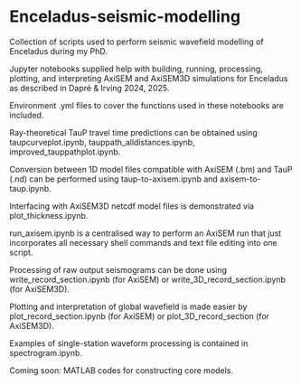 # Enceladus-seismic-modelling
Collection of scripts used to perform seismic wavefield modelling of Enceladus during my PhD.

Jupyter notebooks supplied help with building, running, processing, plotting, and interpreting AxiSEM and AxiSEM3D simulations for Enceladus as described in Dapré & Irving 2024, 2025.

Environment .yml files to cover the functions used in these notebooks are included.

Ray-theoretical TauP travel time predictions can be obtained using taupcurveplot.ipynb, tauppath_alldistances.ipynb, improved_tauppathplot.ipynb.

Conversion between 1D model files compatible with AxiSEM (.bm) and TauP (.nd) can be performed using taup-to-axisem.ipynb and axisem-to-taup.ipynb.

Interfacing with AxiSEM3D netcdf model files is demonstrated via plot_thickness.ipynb.

run_axisem.ipynb is a centralised way to perform an AxiSEM run that just incorporates all necessary shell commands and text file editing into one script.

Processing of raw output seismograms can be done using write_record_section.ipynb (for AxiSEM) or write_3D_record_section.ipynb (for AxiSEM3D).

Plotting and interpretation of global wavefield is made easier by plot_record_section.ipynb (for AxiSEM) or plot_3D_record_section (for AxiSEM3D).

Examples of single-station waveform processing is contained in spectrogram.ipynb.

Coming soon: MATLAB codes for constructing core models.
